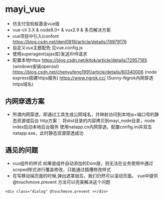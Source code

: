 # mayi_vue
- 仿支付宝蚂蚁基金vue版
- vue-cli 3.X & node8.0+ & vux2.9 & 多页解决方案
- vue项目中引入iconfont https://blog.csdn.net/denl0918/article/details/78979176
- 自定义vux主题配色 见vue.config.js
- 使用superagent(ajax库)发送XHR请求
- 配置本地https
  https://blog.csdn.net/kitok/article/details/72957185 (windows安装openssl)
  https://blog.csdn.net/chenyufeng1991/article/details/60340006 (node express搭建https服务)
  https://www.ngrok.cc/ (Sunny-Ngrok内网穿透https域名)
## 内网穿透方案
- 所谓内网穿透，即通过工具生成公网域名，并映射访问到本地ip+端口号的静态资源或后台
  http方案：
    将dist目录的内容拷贝到mayi_node目录，node index启动本地后台服务
    使用natapp.cn内网穿透，配置config.ini并双击natapp.exe，此时静态资源穿透成功
## 遇见的问题
- vux组件的样式 如果是组件自动添加的Dom层，则无法在业务使用中通过scoped样式进行覆盖修改，只能通过插槽修改样式
- 在写移动端页面的时候,弹出遮罩层后，我们仍然可以滚动页面。 vue中提供 @touchmove.prevent 方法可以完美解决这个问题

`<div class="dialog" @touchmove.prevent ></div>`
